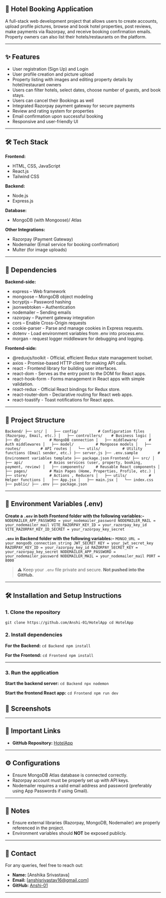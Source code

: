 ## 🏨 Hotel Booking Application

A full-stack web development project that allows users to create accounts, upload profile pictures, browse and book hotel properties, post reviews, make payments via Razorpay, and receive booking confirmation emails. Property owners can also list their hotels/restaurants on the platform.

---

## ✨ Features

- User registration (Sign Up) and Login
- User profile creation and picture upload
- Property listing with images and editing property details by hotel/restaurant owners
- Users can filter hotels, select dates, choose number of guests, and book stays.
- Users can cancel their Bookings as well
- Integrated Razorpay payment gateway for secure payments
- Review and rating system for properties
- Email confirmation upon successful booking
- Responsive and user-friendly UI

---

## 🛠️ Tech Stack

**Frontend:**  
- HTML, CSS, JavaScript  
- React.js  
- Tailwind CSS  

**Backend:**  
- Node.js  
- Express.js  

**Database:**  
- MongoDB (with Mongoose)/ Atlas

**Other Integrations:**  
- Razorpay (Payment Gateway)  
- Nodemailer (Email service for booking confirmation)
- Multer (for image uploads)

---

## 🧩 Dependencies

**Backend-side:**
- express – Web framework
- mongoose – MongoDB object modeling
- bcryptjs – Password hashing
- jsonwebtoken – Authentication
- nodemailer – Sending emails
- razorpay – Payment gateway integration
- cors – Enable Cross-Origin requests
- cookie-parser	- Parse and manage cookies in Express requests.
- dotenv -	Load environment variables from .env into process.env.
- morgan - request logger middleware for debugging and logging.


**Frontend-side:**
- @reduxjs/toolkit - Official, efficient Redux state management toolset.
- axios - Promise-based HTTP client for making API calls.
- react	- Frontend library for building user interfaces.
- react-dom	-	Serves as the entry point to the DOM for React apps.
- react-hook-form	-	Forms management in React apps with simple validation.
- react-redux	-	Official React bindings for Redux store.
- react-router-dom -	Declarative routing for React web apps.
- react-toastify - Toast notifications for React apps.

---

## 📁 Project Structure
`
Backend/
├── src/
│   ├── config/         # Configuration files (Razorpay, Email, etc.)
│   ├── controllers/    # Business logic
│   ├── db/             # MongoDB connection
│   ├── middleware/     # Auth middlewares
│   ├── model/          # Mongoose models
│   ├── routes/         # API routes
│   └── utils/          # Utility functions (Email sender, etc.)
├── server.js
├── .env.sample         # Environment variables template
├── package.json
`
`
Frontend/
├── src/
│   ├── api/            # Axios services (user, property, booking, payment, review)
│   ├── components/     # Reusable React components
│   ├── pages/          # Main Pages (Home, Properties, Profile, etc.)
│   ├── store/          # Actions , Reducers
│   ├── utils/          # Helper functions
│   ├── App.jsx
│   ├── main.jsx
│   └── index.css
├── public/
├── .env
├── package.json
`

---

## 🔑 Environment Variables (.env)

**Create a `.env` in both Frontend folder with the following variables:-**
`
NODEMAILER_APP_PASSWORD = your_nodemailer_password
NODEMAILER_MAIL = your_nodemailer_mail
VITE_RAZORPAY_KEY_ID = your_razorpay_key_id
VITE_RAZORPAY_KEY_ID_SECRET = your_razorpay_key_secret
`

**`.env` in Backend folder with the following variables:-**
`
MONGO_URL = your_mongodb_connection_string
JWT_SECRET_KEY = your_jwt_secret_key
RAZORPAY_KEY_ID = your_razorpay_key_id
RAZORPAY_SECRET_KEY = your_razorpay_key_secret
NODEMAILER_APP_PASSWORD = your_nodemailer_password
NODEMAILER_MAIL = your_nodemailer_mail
PORT = 8000
`
> ⚠️ Keep your `.env` file private and secure. **Not pushed into the GitHub.**

---

## 🛠️ Installation and Setup Instructions

### 1. Clone the repository
`
git clone https://github.com/Anshi-01/HotelApp
cd HotelApp
`

### 2. Install dependencies

**For the Backend:**
`
cd Backend
npm install
`

**For the Frontend:**
`
cd Frontend
npm install
`

---

### 3. Run the application

**Start the backend server:**
`
cd Backend
npx nodemon
`

**Start the frontend React app:**
`
cd Frontend
npm run dev
`


## 📸 Screenshots




---

## 🔗 Important Links

- **GitHub Repository:** [HotelApp](https://github.com/Anshi-01/HotelApp)

---

## ⚙️ Configurations

- Ensure MongoDB Atlas database is connected correctly.
- Razorpay account must be properly set up with API keys.
- Nodemailer requires a valid email address and password (preferably using App Passwords if using Gmail).

---

## 📢 Notes

- Ensure external libraries (Razorpay, MongoDB, Nodemailer) are properly referenced in the project.
- Environment variables should **NOT** be exposed publicly.

---

## 📩 Contact

For any queries, feel free to reach out:

- **Name:** [Anshika Srivastava]
- **Email:** [anshisrivastav16@gmail.com]
- **GitHub:** [Anshi-01](https://github.com/Anshi-01)

---

